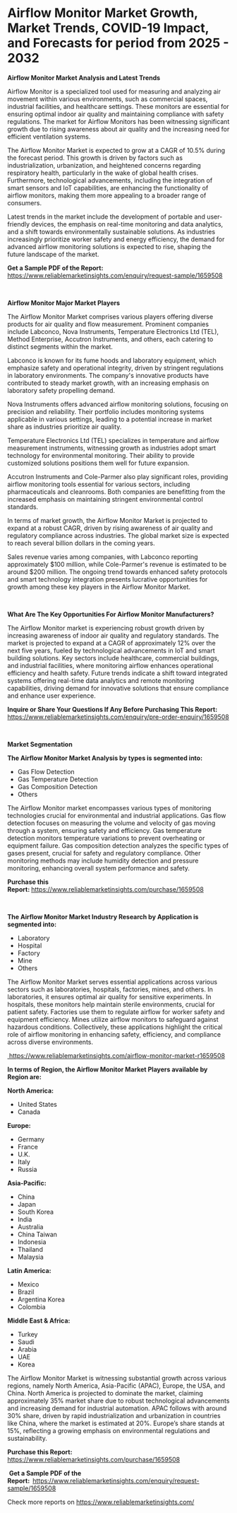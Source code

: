 <p><h1>Airflow Monitor Market Growth, Market Trends, COVID-19 Impact, and Forecasts for period from 2025 - 2032</h1></p><p><strong>Airflow Monitor Market Analysis and Latest Trends</strong></p>
<p><p>Airflow Monitor is a specialized tool used for measuring and analyzing air movement within various environments, such as commercial spaces, industrial facilities, and healthcare settings. These monitors are essential for ensuring optimal indoor air quality and maintaining compliance with safety regulations. The market for Airflow Monitors has been witnessing significant growth due to rising awareness about air quality and the increasing need for efficient ventilation systems.</p><p>The Airflow Monitor Market is expected to grow at a CAGR of 10.5% during the forecast period. This growth is driven by factors such as industrialization, urbanization, and heightened concerns regarding respiratory health, particularly in the wake of global health crises. Furthermore, technological advancements, including the integration of smart sensors and IoT capabilities, are enhancing the functionality of airflow monitors, making them more appealing to a broader range of consumers. </p><p>Latest trends in the market include the development of portable and user-friendly devices, the emphasis on real-time monitoring and data analytics, and a shift towards environmentally sustainable solutions. As industries increasingly prioritize worker safety and energy efficiency, the demand for advanced airflow monitoring solutions is expected to rise, shaping the future landscape of the market.</p></p>
<p><strong>Get a Sample PDF of the Report:&nbsp;</strong> <a href="https://www.reliablemarketinsights.com/enquiry/request-sample/1659508?utm_campaign=1894&utm_medium=2&utm_source=Github&utm_content=ia&utm_term=17022025&utm_id=airflow-monitor">https://www.reliablemarketinsights.com/enquiry/request-sample/1659508</a></p>
<p>&nbsp;</p>
<p><strong>Airflow Monitor Major Market Players</strong></p>
<p><p>The Airflow Monitor Market comprises various players offering diverse products for air quality and flow measurement. Prominent companies include Labconco, Nova Instruments, Temperature Electronics Ltd (TEL), Method Enterprise, Accutron Instruments, and others, each catering to distinct segments within the market.</p><p>Labconco is known for its fume hoods and laboratory equipment, which emphasize safety and operational integrity, driven by stringent regulations in laboratory environments. The company's innovative products have contributed to steady market growth, with an increasing emphasis on laboratory safety propelling demand.</p><p>Nova Instruments offers advanced airflow monitoring solutions, focusing on precision and reliability. Their portfolio includes monitoring systems applicable in various settings, leading to a potential increase in market share as industries prioritize air quality.</p><p>Temperature Electronics Ltd (TEL) specializes in temperature and airflow measurement instruments, witnessing growth as industries adopt smart technology for environmental monitoring. Their ability to provide customized solutions positions them well for future expansion.</p><p>Accutron Instruments and Cole-Parmer also play significant roles, providing airflow monitoring tools essential for various sectors, including pharmaceuticals and cleanrooms. Both companies are benefitting from the increased emphasis on maintaining stringent environmental control standards.</p><p>In terms of market growth, the Airflow Monitor Market is projected to expand at a robust CAGR, driven by rising awareness of air quality and regulatory compliance across industries. The global market size is expected to reach several billion dollars in the coming years.</p><p>Sales revenue varies among companies, with Labconco reporting approximately $100 million, while Cole-Parmer's revenue is estimated to be around $200 million. The ongoing trend towards enhanced safety protocols and smart technology integration presents lucrative opportunities for growth among these key players in the Airflow Monitor Market.</p></p>
<p>&nbsp;</p>
<p><strong>What Are The Key Opportunities For Airflow Monitor Manufacturers?</strong></p>
<p><p>The Airflow Monitor market is experiencing robust growth driven by increasing awareness of indoor air quality and regulatory standards. The market is projected to expand at a CAGR of approximately 12% over the next five years, fueled by technological advancements in IoT and smart building solutions. Key sectors include healthcare, commercial buildings, and industrial facilities, where monitoring airflow enhances operational efficiency and health safety. Future trends indicate a shift toward integrated systems offering real-time data analytics and remote monitoring capabilities, driving demand for innovative solutions that ensure compliance and enhance user experience.</p></p>
<p><strong>Inquire or Share Your Questions If Any Before Purchasing This Report:</strong> <a href="https://www.reliablemarketinsights.com/enquiry/pre-order-enquiry/1659508?utm_campaign=1894&utm_medium=2&utm_source=Github&utm_content=ia&utm_term=17022025&utm_id=airflow-monitor">https://www.reliablemarketinsights.com/enquiry/pre-order-enquiry/1659508</a></p>
<p>&nbsp;</p>
<p><strong>Market Segmentation</strong></p>
<p><strong>The Airflow Monitor Market Analysis by types is segmented into:</strong></p>
<p><ul><li>Gas Flow Detection</li><li>Gas Temperature Detection</li><li>Gas Composition Detection</li><li>Others</li></ul></p>
<p><p>The Airflow Monitor market encompasses various types of monitoring technologies crucial for environmental and industrial applications. Gas flow detection focuses on measuring the volume and velocity of gas moving through a system, ensuring safety and efficiency. Gas temperature detection monitors temperature variations to prevent overheating or equipment failure. Gas composition detection analyzes the specific types of gases present, crucial for safety and regulatory compliance. Other monitoring methods may include humidity detection and pressure monitoring, enhancing overall system performance and safety.</p></p>
<p><strong>Purchase this Report:&nbsp;</strong><a href="https://www.reliablemarketinsights.com/purchase/1659508?utm_campaign=1894&utm_medium=2&utm_source=Github&utm_content=ia&utm_term=17022025&utm_id=airflow-monitor">https://www.reliablemarketinsights.com/purchase/1659508</a></p>
<p>&nbsp;</p>
<p><strong>The Airflow Monitor Market Industry Research by Application is segmented into:</strong></p>
<p><ul><li>Laboratory</li><li>Hospital</li><li>Factory</li><li>Mine</li><li>Others</li></ul></p>
<p><p>The Airflow Monitor Market serves essential applications across various sectors such as laboratories, hospitals, factories, mines, and others. In laboratories, it ensures optimal air quality for sensitive experiments. In hospitals, these monitors help maintain sterile environments, crucial for patient safety. Factories use them to regulate airflow for worker safety and equipment efficiency. Mines utilize airflow monitors to safeguard against hazardous conditions. Collectively, these applications highlight the critical role of airflow monitoring in enhancing safety, efficiency, and compliance across diverse environments.</p></p>
<p><a href="https://www.reliablemarketinsights.com/airflow-monitor-market-r1659508?utm_campaign=1894&utm_medium=2&utm_source=Github&utm_content=ia&utm_term=17022025&utm_id=airflow-monitor">&nbsp;https://www.reliablemarketinsights.com/airflow-monitor-market-r1659508</a></p>
<p><strong>In terms of Region, the Airflow Monitor Market Players available by Region are:</strong></p>
<p>
    <p> <strong> North America: </strong>
        <ul>
            <li>United States</li>
            <li>Canada</li>
        </ul>
        </p> 
    <p> <strong> Europe: </strong>
        <ul>
            <li>Germany</li>
            <li>France</li>
            <li>U.K.</li>
            <li>Italy</li>
            <li>Russia</li>
        </ul>
        </p> 
    <p> <strong> Asia-Pacific: </strong>
        <ul>
            <li>China</li>
            <li>Japan</li>
            <li>South Korea</li>
            <li>India</li>
            <li>Australia</li>
            <li>China Taiwan</li>
            <li>Indonesia</li>
            <li>Thailand</li>
            <li>Malaysia</li>
        </ul>
        </p> 
    <p> <strong> Latin America: </strong>
        <ul>
            <li>Mexico</li>
            <li>Brazil</li>
            <li>Argentina Korea</li>
            <li>Colombia</li>
        </ul>
        </p> 
    <p> <strong> Middle East & Africa: </strong>
        <ul>
            <li>Turkey</li>
            <li>Saudi</li>
            <li>Arabia</li>
            <li>UAE</li>
            <li>Korea</li>
        </ul>
    </p>
    </p>
<p><p>The Airflow Monitor Market is witnessing substantial growth across various regions, namely North America, Asia-Pacific (APAC), Europe, the USA, and China. North America is projected to dominate the market, claiming approximately 35% market share due to robust technological advancements and increasing demand for industrial automation. APAC follows with around 30% share, driven by rapid industrialization and urbanization in countries like China, where the market is estimated at 20%. Europe’s share stands at 15%, reflecting a growing emphasis on environmental regulations and sustainability.</p></p>
<p><strong>Purchase this Report: </strong><a href="https://www.reliablemarketinsights.com/purchase/1659508?utm_campaign=1894&utm_medium=2&utm_source=Github&utm_content=ia&utm_term=17022025&utm_id=airflow-monitor">https://www.reliablemarketinsights.com/purchase/1659508</a></p>
<p>&nbsp;<strong>Get a Sample PDF of the Report:&nbsp;&nbsp;</strong><a href="https://www.reliablemarketinsights.com/enquiry/request-sample/1659508?utm_campaign=1894&utm_medium=2&utm_source=Github&utm_content=ia&utm_term=17022025&utm_id=airflow-monitor">https://www.reliablemarketinsights.com/enquiry/request-sample/1659508</a></p>
<p><strong></strong></p>
<p>Check more reports on <a href="https://www.reliablemarketinsights.com/?utm_campaign=1894&utm_medium=2&utm_source=Github&utm_content=ia&utm_term=17022025&utm_id=airflow-monitor">https://www.reliablemarketinsights.com/</a></p>
